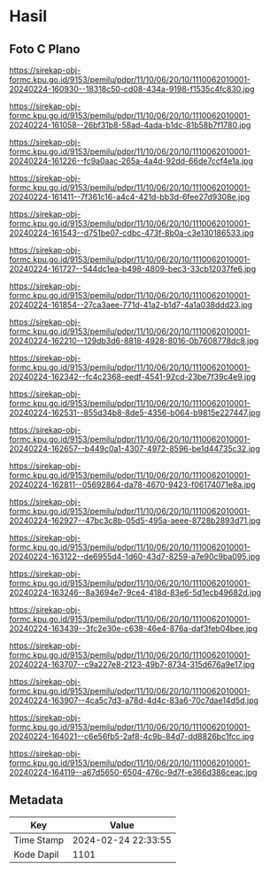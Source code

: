 # Hasil

## Foto C Plano

https://sirekap-obj-formc.kpu.go.id/9153/pemilu/pdpr/11/10/06/20/10/1110062010001-20240224-160930--18318c50-cd08-434a-9198-f1535c4fc830.jpg

https://sirekap-obj-formc.kpu.go.id/9153/pemilu/pdpr/11/10/06/20/10/1110062010001-20240224-161058--26bf31b8-58ad-4ada-b1dc-81b58b7f1780.jpg

https://sirekap-obj-formc.kpu.go.id/9153/pemilu/pdpr/11/10/06/20/10/1110062010001-20240224-161226--fc9a0aac-265a-4a4d-92dd-66de7ccf4e1a.jpg

https://sirekap-obj-formc.kpu.go.id/9153/pemilu/pdpr/11/10/06/20/10/1110062010001-20240224-161411--7f361c16-a4c4-421d-bb3d-6fee27d9308e.jpg

https://sirekap-obj-formc.kpu.go.id/9153/pemilu/pdpr/11/10/06/20/10/1110062010001-20240224-161543--d751be07-cdbc-473f-8b0a-c3e130186533.jpg

https://sirekap-obj-formc.kpu.go.id/9153/pemilu/pdpr/11/10/06/20/10/1110062010001-20240224-161727--544dc1ea-b498-4809-bec3-33cb12037fe6.jpg

https://sirekap-obj-formc.kpu.go.id/9153/pemilu/pdpr/11/10/06/20/10/1110062010001-20240224-161854--27ca3aee-771d-41a2-b1d7-4a1a038ddd23.jpg

https://sirekap-obj-formc.kpu.go.id/9153/pemilu/pdpr/11/10/06/20/10/1110062010001-20240224-162210--129db3d6-8818-4928-8016-0b7608778dc8.jpg

https://sirekap-obj-formc.kpu.go.id/9153/pemilu/pdpr/11/10/06/20/10/1110062010001-20240224-162342--fc4c2368-eedf-4541-92cd-23be7f39c4e9.jpg

https://sirekap-obj-formc.kpu.go.id/9153/pemilu/pdpr/11/10/06/20/10/1110062010001-20240224-162531--855d34b8-8de5-4356-b064-b9815e227447.jpg

https://sirekap-obj-formc.kpu.go.id/9153/pemilu/pdpr/11/10/06/20/10/1110062010001-20240224-162657--b449c0a1-4307-4972-8596-be1d44735c32.jpg

https://sirekap-obj-formc.kpu.go.id/9153/pemilu/pdpr/11/10/06/20/10/1110062010001-20240224-162811--05692864-da78-4670-9423-f06174071e8a.jpg

https://sirekap-obj-formc.kpu.go.id/9153/pemilu/pdpr/11/10/06/20/10/1110062010001-20240224-162927--47bc3c8b-05d5-495a-aeee-8728b2893d71.jpg

https://sirekap-obj-formc.kpu.go.id/9153/pemilu/pdpr/11/10/06/20/10/1110062010001-20240224-163122--de6955d4-1d60-43d7-8259-a7e90c9ba095.jpg

https://sirekap-obj-formc.kpu.go.id/9153/pemilu/pdpr/11/10/06/20/10/1110062010001-20240224-163246--8a3694e7-9ce4-418d-83e6-5d1ecb49682d.jpg

https://sirekap-obj-formc.kpu.go.id/9153/pemilu/pdpr/11/10/06/20/10/1110062010001-20240224-163439--3fc2e30e-c638-46e4-876a-daf3feb04bee.jpg

https://sirekap-obj-formc.kpu.go.id/9153/pemilu/pdpr/11/10/06/20/10/1110062010001-20240224-163707--c9a227e8-2123-49b7-8734-315d676a9e17.jpg

https://sirekap-obj-formc.kpu.go.id/9153/pemilu/pdpr/11/10/06/20/10/1110062010001-20240224-163907--4ca5c7d3-a78d-4d4c-83a6-70c7dae14d5d.jpg

https://sirekap-obj-formc.kpu.go.id/9153/pemilu/pdpr/11/10/06/20/10/1110062010001-20240224-164021--c6e56fb5-2af8-4c9b-84d7-dd8826bc1fcc.jpg

https://sirekap-obj-formc.kpu.go.id/9153/pemilu/pdpr/11/10/06/20/10/1110062010001-20240224-164119--a67d5650-6504-476c-9d7f-e366d386ceac.jpg


## Metadata

| Key        | Value               |
| ---------- | ------------------- |
| Time Stamp | 2024-02-24 22:33:55 |
| Kode Dapil | 1101                |



